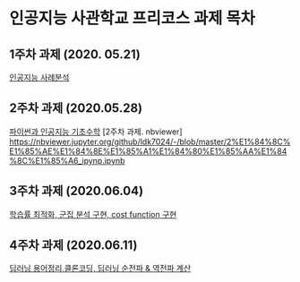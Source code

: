 # 인공지능 사관학교 프리코스 과제 목차

## 1주차 과제 (2020. 05.21)
[인공지능 사례분석](https://github.com/ldk7024/-/blob/master/%EC%9D%B8%EA%B3%B5%EC%A7%80%EB%8A%A5_%EC%82%AC%EA%B4%80%ED%95%99%EA%B5%90_1%EC%A3%BC%EC%B0%A8_%EA%B3%BC%EC%A0%9C.ipynb)
## 2주차 과제 (2020.05.28)
[파이썬과 인공지능 기초수학](https://github.com/ldk7024/-/blob/master/2%E1%84%8C%E1%85%AE%E1%84%8E%E1%85%A1%E1%84%80%E1%85%AA%E1%84%8C%E1%85%A6_ipynp.ipynb)
[2주차 과제. nbviewer] https://nbviewer.jupyter.org/github/ldk7024/-/blob/master/2%E1%84%8C%E1%85%AE%E1%84%8E%E1%85%A1%E1%84%80%E1%85%AA%E1%84%8C%E1%85%A6_ipynp.ipynb
## 3주차 과제 (2020.06.04)
[학습률 최적화, 군집 분석 구현, cost function 구현](https://github.com/ldk7024/-/blob/master/%EC%9D%B8%EA%B3%B5%EC%A7%80%EB%8A%A5%20%EC%82%AC%EA%B4%80%ED%95%99%EA%B5%90%203%EC%A3%BC%EC%B0%A8%20%EA%B3%BC%EC%A0%9C.ipynb)
## 4주차 과제 (2020.06.11)
[딥러닝 용어정리,클론코딩, 딥러닝 순전파 & 역전파 계산](https://github.com/ldk7024/-/blob/master/4%EC%A3%BC%EC%B0%A8_%EA%B3%BC%EC%A0%9C.ipynb)
